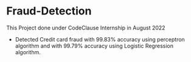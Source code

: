# Fraud-Detection
This Project done under CodeClause Internship in August 2022
- Detected Credit card fraud with 99.83% accuracy using perceptron algorithm and with 99.79% accuracy using Logistic
Regression algorithm.



